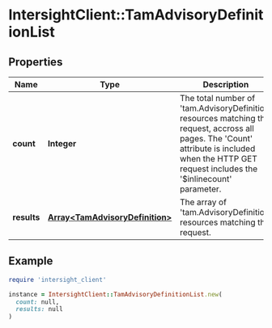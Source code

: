 # IntersightClient::TamAdvisoryDefinitionList

## Properties

| Name | Type | Description | Notes |
| ---- | ---- | ----------- | ----- |
| **count** | **Integer** | The total number of &#39;tam.AdvisoryDefinition&#39; resources matching the request, accross all pages. The &#39;Count&#39; attribute is included when the HTTP GET request includes the &#39;$inlinecount&#39; parameter. | [optional] |
| **results** | [**Array&lt;TamAdvisoryDefinition&gt;**](TamAdvisoryDefinition.md) | The array of &#39;tam.AdvisoryDefinition&#39; resources matching the request. | [optional] |

## Example

```ruby
require 'intersight_client'

instance = IntersightClient::TamAdvisoryDefinitionList.new(
  count: null,
  results: null
)
```

